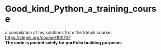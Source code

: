 # Good_kind_Python_a_training_course
a compilation of my solutions from the Stepik course: https://stepik.org/course/100707  
**The code is posted solely for portfolio building purposes**
